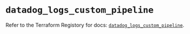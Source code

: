 # `datadog_logs_custom_pipeline`

Refer to the Terraform Registory for docs: [`datadog_logs_custom_pipeline`](https://www.terraform.io/docs/providers/datadog/r/logs_custom_pipeline).
